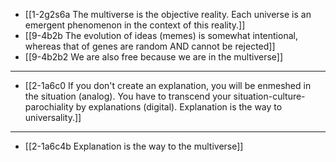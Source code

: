 - [[1-2g2s6a The multiverse is the objective reality. Each universe is an emergent phenomenon in the context of this reality.]]
- [[9-4b2b The evolution of ideas (memes) is somewhat intentional, whereas that of genes are random AND cannot be rejected]]
- [[9-4b2b2 We are also free because we are in the multiverse]]
---
- [[2-1a6c0 If you don't create an explanation, you will be enmeshed in the situation (analog). You have to transcend your situation-culture-parochiality by explanations (digital). Explanation is the way to universality.]]
---
- [[2-1a6c4b Explanation is the way to the multiverse]]
